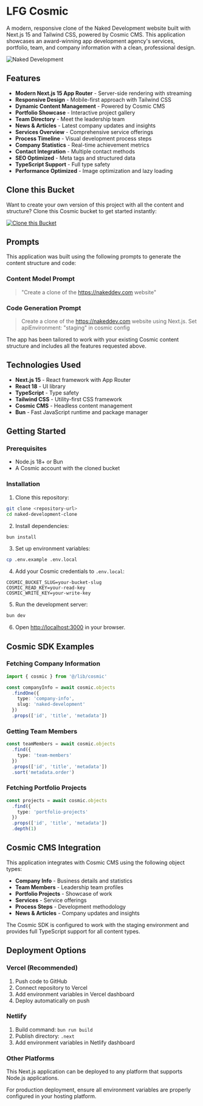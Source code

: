 # LFG Cosmic

A modern, responsive clone of the Naked Development website built with Next.js 15 and Tailwind CSS, powered by Cosmic CMS. This application showcases an award-winning app development agency's services, portfolio, team, and company information with a clean, professional design.

![Naked Development](https://imgix.cosmicjs.com/b34c6b20-5cf8-11f0-a051-23c10f41277a-photo-1559136555-9303baea8ebd-1752088366929.jpg?w=1200&h=400&fit=crop&auto=format,compress)

## Features

- **Modern Next.js 15 App Router** - Server-side rendering with streaming
- **Responsive Design** - Mobile-first approach with Tailwind CSS
- **Dynamic Content Management** - Powered by Cosmic CMS
- **Portfolio Showcase** - Interactive project gallery
- **Team Directory** - Meet the leadership team
- **News & Articles** - Latest company updates and insights
- **Services Overview** - Comprehensive service offerings
- **Process Timeline** - Visual development process steps
- **Company Statistics** - Real-time achievement metrics
- **Contact Integration** - Multiple contact methods
- **SEO Optimized** - Meta tags and structured data
- **TypeScript Support** - Full type safety
- **Performance Optimized** - Image optimization and lazy loading

## Clone this Bucket

Want to create your own version of this project with all the content and structure? Clone this Cosmic bucket to get started instantly:

[![Clone this Bucket](https://img.shields.io/badge/Clone%20this%20Bucket-4F46E5?style=for-the-badge&logo=cosmic&logoColor=white)](http://localhost:3040/projects/new?clone_bucket=naked-dev-production)

## Prompts

This application was built using the following prompts to generate the content structure and code:

### Content Model Prompt

> "Create a clone of the https://nakeddev.com website"

### Code Generation Prompt

> Create a clone of the https://nakeddev.com website using Next.js. Set apiEnvironment: "staging" in cosmic config

The app has been tailored to work with your existing Cosmic content structure and includes all the features requested above.

## Technologies Used

- **Next.js 15** - React framework with App Router
- **React 18** - UI library
- **TypeScript** - Type safety
- **Tailwind CSS** - Utility-first CSS framework
- **Cosmic CMS** - Headless content management
- **Bun** - Fast JavaScript runtime and package manager

## Getting Started

### Prerequisites

- Node.js 18+ or Bun
- A Cosmic account with the cloned bucket

### Installation

1. Clone this repository:
```bash
git clone <repository-url>
cd naked-development-clone
```

2. Install dependencies:
```bash
bun install
```

3. Set up environment variables:
```bash
cp .env.example .env.local
```

4. Add your Cosmic credentials to `.env.local`:
```env
COSMIC_BUCKET_SLUG=your-bucket-slug
COSMIC_READ_KEY=your-read-key
COSMIC_WRITE_KEY=your-write-key
```

5. Run the development server:
```bash
bun dev
```

6. Open [http://localhost:3000](http://localhost:3000) in your browser.

## Cosmic SDK Examples

### Fetching Company Information
```typescript
import { cosmic } from '@/lib/cosmic'

const companyInfo = await cosmic.objects
  .findOne({
    type: 'company-info',
    slug: 'naked-development'
  })
  .props(['id', 'title', 'metadata'])
```

### Getting Team Members
```typescript
const teamMembers = await cosmic.objects
  .find({
    type: 'team-members'
  })
  .props(['id', 'title', 'metadata'])
  .sort('metadata.order')
```

### Fetching Portfolio Projects
```typescript
const projects = await cosmic.objects
  .find({
    type: 'portfolio-projects'
  })
  .props(['id', 'title', 'metadata'])
  .depth(1)
```

## Cosmic CMS Integration

This application integrates with Cosmic CMS using the following object types:

- **Company Info** - Business details and statistics
- **Team Members** - Leadership team profiles
- **Portfolio Projects** - Showcase of work
- **Services** - Service offerings
- **Process Steps** - Development methodology
- **News & Articles** - Company updates and insights

The Cosmic SDK is configured to work with the staging environment and provides full TypeScript support for all content types.

## Deployment Options

### Vercel (Recommended)
1. Push code to GitHub
2. Connect repository to Vercel
3. Add environment variables in Vercel dashboard
4. Deploy automatically on push

### Netlify
1. Build command: `bun run build`
2. Publish directory: `.next`
3. Add environment variables in Netlify dashboard

### Other Platforms
This Next.js application can be deployed to any platform that supports Node.js applications.

For production deployment, ensure all environment variables are properly configured in your hosting platform.

<!-- README_END -->